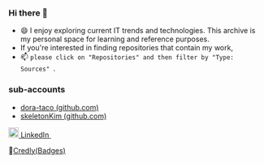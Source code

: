### Hi there 👋

- 😄 I enjoy exploring current IT trends and technologies. This archive is my personal space for learning and reference purposes.
-  If you're interested in finding repositories that contain my work,
-  📫 ```please click on "Repositories" and then filter by "Type: Sources" ```.

### sub-accounts
- [dora-taco (github.com)](https://github.com/dora-taco)
- [skeletonKim (github.com)](https://github.com/skeletonKim/software-architect-mindmap)

<p>
  <a href="https://www.linkedin.com/in/taeho-kim-718020157/" rel="nofollow noreferrer">
    <img src="https://content.linkedin.com/content/dam/me/business/en-us/amp/brand-site/v2/bg/LI-Bug.svg.original.svg" alt="linkedin" width=20> LinkedIn
  </a> &nbsp; 
</p>

📛[Credly(Badges)](https://www.credly.com/users/taeho-kim.16c9c429)

<!--
[![Github stats](https://github-readme-stats.vercel.app/api?username=kimtth&hide=prs,contribs&count_private=true&include_all_commits=true&show_icons=true)](https://github.com/kimtth)
-->

<!--
[![Top Langs](https://github-readme-stats.vercel.app/api/top-langs/?username=kimtth&langs_count=10&hide=GAP,jupyter%20notebook&layout=compact)](https://github.com/kimtth)
-->
<!--
**kimtth/kimtth** is a ✨ _special_ ✨ repository because its `README.md` (this file) appears on your GitHub profile.

Here are some ideas to get you started:

- 🔭 I’m currently working on ...
- 🌱 I’m currently learning ...
- 👯 I’m looking to collaborate on ...
- 🤔 I’m looking for help with ...
- 💬 Ask me about ...
- 📫 How to reach me: ...
- 😄 Pronouns: ...
- ⚡ Fun fact: ...
-->

